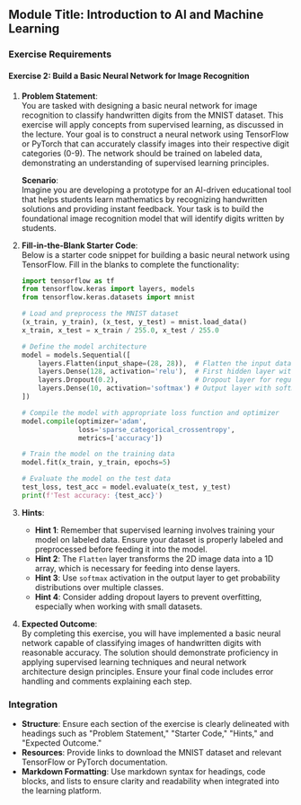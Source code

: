 ## Module Title: Introduction to AI and Machine Learning

### Exercise Requirements

#### Exercise 2: Build a Basic Neural Network for Image Recognition

1. **Problem Statement**:  
   You are tasked with designing a basic neural network for image recognition to classify handwritten digits from the MNIST dataset. This exercise will apply concepts from supervised learning, as discussed in the lecture. Your goal is to construct a neural network using TensorFlow or PyTorch that can accurately classify images into their respective digit categories (0-9). The network should be trained on labeled data, demonstrating an understanding of supervised learning principles.

   **Scenario**:  
   Imagine you are developing a prototype for an AI-driven educational tool that helps students learn mathematics by recognizing handwritten solutions and providing instant feedback. Your task is to build the foundational image recognition model that will identify digits written by students.

2. **Fill-in-the-Blank Starter Code**:  
   Below is a starter code snippet for building a basic neural network using TensorFlow. Fill in the blanks to complete the functionality:

   ```python
   import tensorflow as tf
   from tensorflow.keras import layers, models
   from tensorflow.keras.datasets import mnist

   # Load and preprocess the MNIST dataset
   (x_train, y_train), (x_test, y_test) = mnist.load_data()
   x_train, x_test = x_train / 255.0, x_test / 255.0

   # Define the model architecture
   model = models.Sequential([
       layers.Flatten(input_shape=(28, 28)),  # Flatten the input data
       layers.Dense(128, activation='relu'),  # First hidden layer with ReLU activation
       layers.Dropout(0.2),                   # Dropout layer for regularization
       layers.Dense(10, activation='softmax') # Output layer with softmax activation
   ])

   # Compile the model with appropriate loss function and optimizer
   model.compile(optimizer='adam',
                 loss='sparse_categorical_crossentropy',
                 metrics=['accuracy'])

   # Train the model on the training data
   model.fit(x_train, y_train, epochs=5)

   # Evaluate the model on the test data
   test_loss, test_acc = model.evaluate(x_test, y_test)
   print(f'Test accuracy: {test_acc}')
   ```

3. **Hints**:
   - **Hint 1**: Remember that supervised learning involves training your model on labeled data. Ensure your dataset is properly labeled and preprocessed before feeding it into the model.
   - **Hint 2**: The `Flatten` layer transforms the 2D image data into a 1D array, which is necessary for feeding into dense layers.
   - **Hint 3**: Use `softmax` activation in the output layer to get probability distributions over multiple classes.
   - **Hint 4**: Consider adding dropout layers to prevent overfitting, especially when working with small datasets.

4. **Expected Outcome**:  
   By completing this exercise, you will have implemented a basic neural network capable of classifying images of handwritten digits with reasonable accuracy. The solution should demonstrate proficiency in applying supervised learning techniques and neural network architecture design principles. Ensure your final code includes error handling and comments explaining each step.

### Integration

- **Structure**: Ensure each section of the exercise is clearly delineated with headings such as "Problem Statement," "Starter Code," "Hints," and "Expected Outcome."
- **Resources**: Provide links to download the MNIST dataset and relevant TensorFlow or PyTorch documentation.
- **Markdown Formatting**: Use markdown syntax for headings, code blocks, and lists to ensure clarity and readability when integrated into the learning platform.